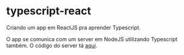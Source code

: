 # typescript-react
Criando um app em ReactJS pra aprender Typescript.

O app se comunica com um server em NodeJS utilizando Typescript também. O código do server tá [aqui](https://github.com/saulojoab/typescript-node).
